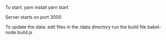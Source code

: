 To start:
  yarn install
  yarn start

Server starts on port 3000

To update the data:
edit files in the /data directory
run the build file
  babel-node build.js
